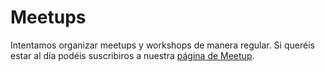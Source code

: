 # Meetups

Intentamos organizar meetups y workshops de manera regular. Si queréis estar al día podéis suscribiros a nuestra [página de Meetup](https://www.meetup.com/es-ES/BcnRust/).
